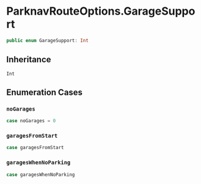 # ParknavRouteOptions.GarageSupport

``` swift
public enum GarageSupport: Int 
```

## Inheritance

`Int`

## Enumeration Cases

### `noGarages`

``` swift
case noGarages = 0
```

### `garagesFromStart`

``` swift
case garagesFromStart
```

### `garagesWhenNoParking`

``` swift
case garagesWhenNoParking
```
